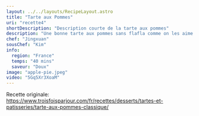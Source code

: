 ```yaml
---
layout: ../../layouts/RecipeLayout.astro
title: "Tarte aux Pommes"
uri: "recette4"
shortDescription: "Description courte de la tarte aux pommes"
description: "Une bonne tarte aux pommes sans flafla comme on les aime! Pas besoin d’ajouter grand-chose lorsqu’une recette est déjà gagnante! On aime bien la cuisiner avec de la cannelle (on ne change pas un classique), mais vous pouvez aussi varier et vous inspirer de la petite liste d’épices qu’on vous suggère dans les trucs et astuces."
chef: "Jingxuan"
sousChef: "Kim"
info:
  region: "France"
  temps: "40 mins"
  saveur: "Doux"
image: "apple-pie.jpeg"
video: "5Gq5Xr3XoaM"
---
```


Recette originale: https://www.troisfoisparjour.com/fr/recettes/desserts/tartes-et-patisseries/tarte-aux-pommes-classique/
